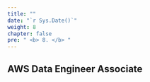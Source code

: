 ```yaml
---
title: ""
date: "`r Sys.Date()`"
weight: 8
chapter: false
pre: " <b> 8. </b> "
---
```



## AWS Data Engineer Associate


